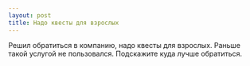 ```yaml
---
layout: post 
title: Надо квесты для взрослых 
--- 
```

Решил обратиться в компанию, надо квесты для взрослых. Раньше такой услугой не пользовался. Подскажите куда лучше обратиться.